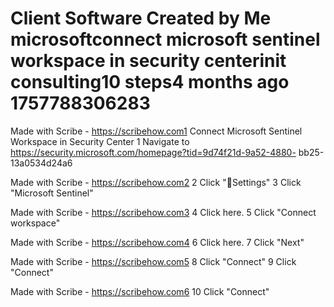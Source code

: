 # Client Software   Created by Me microsoftconnect microsoft sentinel workspace in security centerinit consulting10 steps4 months ago 1757788306283

Made with Scribe - https://scribehow.com1
Connect Microsoft Sentinel Workspace
in Security Center
1
Navigate to https://security.microsoft.com/homepage?tid=9d74f21d-9a52-4880-
bb25-13a0534d24a6

Made with Scribe - https://scribehow.com2
2
Click "Settings"
3
Click "Microsoft Sentinel"

Made with Scribe - https://scribehow.com3
4
Click here.
5
Click "Connect workspace"

Made with Scribe - https://scribehow.com4
6
Click here.
7
Click "Next"

Made with Scribe - https://scribehow.com5
8
Click "Connect"
9
Click "Connect"

Made with Scribe - https://scribehow.com6
10
Click "Connect"